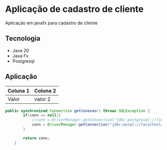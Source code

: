 # Aplicação de cadastro de cliente
Aplicação em javafx para cadastro de cliente
## Tecnologia
* Java 20
* Java Fx
* Postgresql

## Aplicação

| Coluna 1 | Coluna 2 |
|----------|----------|
| Valor    | valor 2  |

```java
public synchronized Connection getConexao() throws SQLException {
        if(conn == null){
            //conn = DriverManager.getConnection("jdbc:postgresql://localhost:5432/ecommerce", "postgres", "postgres");
            conn = DriverManager.getConnection("jdbc:mysql://localhost/ecommerce", "root", "");
        }

        return conn;
    }
```
